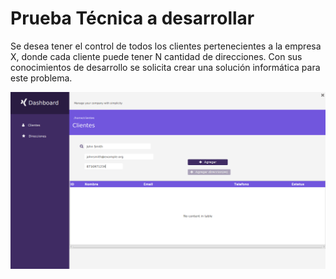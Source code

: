 # Prueba Técnica a desarrollar

Se desea tener el control de todos los clientes pertenecientes a la empresa X, donde cada cliente puede tener N cantidad de direcciones. Con sus conocimientos de desarrollo se solicita crear una solución informática para este problema.

![Dashboard de la app](screenshots/dashboard_clientes.png)
